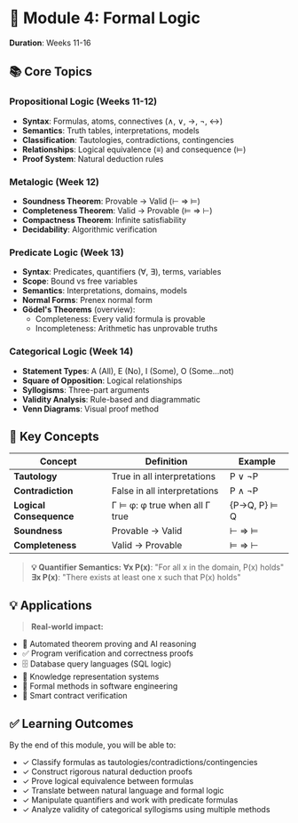# 🧠 Module 4: Formal Logic

**Duration**: Weeks 11-16

## 📚 Core Topics

### Propositional Logic (Weeks 11-12)

- **Syntax**: Formulas, atoms, connectives (∧, ∨, →, ¬, ↔)
- **Semantics**: Truth tables, interpretations, models
- **Classification**: Tautologies, contradictions, contingencies
- **Relationships**: Logical equivalence (≡) and consequence (⊨)
- **Proof System**: Natural deduction rules

### Metalogic (Week 12)

- **Soundness Theorem**: Provable → Valid (⊢ ⇒ ⊨)
- **Completeness Theorem**: Valid → Provable (⊨ ⇒ ⊢)
- **Compactness Theorem**: Infinite satisfiability
- **Decidability**: Algorithmic verification

### Predicate Logic (Week 13)

- **Syntax**: Predicates, quantifiers (∀, ∃), terms, variables
- **Scope**: Bound vs free variables
- **Semantics**: Interpretations, domains, models
- **Normal Forms**: Prenex normal form
- **Gödel's Theorems** (overview):
  - Completeness: Every valid formula is provable
  - Incompleteness: Arithmetic has unprovable truths

### Categorical Logic (Week 14)

- **Statement Types**: A (All), E (No), I (Some), O (Some...not)
- **Square of Opposition**: Logical relationships
- **Syllogisms**: Three-part arguments
- **Validity Analysis**: Rule-based and diagrammatic
- **Venn Diagrams**: Visual proof method

## 🔑 Key Concepts

| Concept | Definition | Example |
|---------|------------|---------|
| **Tautology** | True in all interpretations | P ∨ ¬P |
| **Contradiction** | False in all interpretations | P ∧ ¬P |
| **Logical Consequence** | Γ ⊨ φ: φ true when all Γ true | {P→Q, P} ⊨ Q |
| **Soundness** | Provable → Valid | ⊢ ⇒ ⊨ |
| **Completeness** | Valid → Provable | ⊨ ⇒ ⊢ |

> **💡 Quantifier Semantics:**
> **∀x P(x)**: "For all x in the domain, P(x) holds"
> **∃x P(x)**: "There exists at least one x such that P(x) holds"

## 💡 Applications

> **Real-world impact:**

- 🤖 Automated theorem proving and AI reasoning
- ✅ Program verification and correctness proofs
- 🗄️ Database query languages (SQL logic)
- 🧩 Knowledge representation systems
- 🔬 Formal methods in software engineering
- 🎯 Smart contract verification

## ✅ Learning Outcomes

By the end of this module, you will be able to:

- ✓ Classify formulas as tautologies/contradictions/contingencies
- ✓ Construct rigorous natural deduction proofs
- ✓ Prove logical equivalence between formulas
- ✓ Translate between natural language and formal logic
- ✓ Manipulate quantifiers and work with predicate formulas
- ✓ Analyze validity of categorical syllogisms using multiple methods
